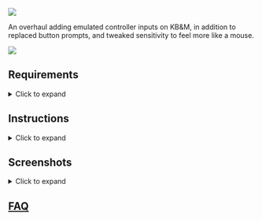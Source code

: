 ![](https://i3.lensdump.com/i/JZBhuK.png)

An overhaul adding emulated controller inputs on KB&M, in addition to replaced button prompts, and tweaked sensitivity to feel more like a mouse.

![](https://i1.lensdump.com/i/JAneMc.jpeg)

## Requirements

<details>

<summary>Click to expand</summary>

- [Xenia Canary](https://github.com/xenia-canary/xenia-canary)
- [ReWASD](https://www.rewasd.com/) Paid software with 7 day trial. [You must activate a separate 3 day trial for each advanced mapping feature, or pay $25 for lifetime full license.](https://github.com/vStar925/RDR1-Keyboard-Mouse/issues/3#issuecomment-1620504256)
- [RDR Modding Tools](https://archive.org/details/red-dead-redemption-modding-tools.-7z)

</details>

## Instructions

<details>

<summary>Click to expand</summary>

### 1.) reWASD Setup

*If you haven't already installed reWASD, do that now and run it at least once*

1.) Download and extract the latest release. Inside, open folder 1. Double-click any or all of the configs to add them to reWASD (You can switch between them at any time within reWASD)

2.) [Group your mouse and keyboard in reWASD](https://help.rewasd.com/how-to-remap/group-of-devices.html)

### 2.) Swapping Files

*Make sure you have downloaded and extracted [RDR Modding Tools](https://archive.org/details/red-dead-redemption-modding-tools.-7z) before continuing*

1.) [Follow Sections II and III of this guide to understand the basics of replacing files](https://github.com/vStar925/Red-Dead-Redemption-1-Modding)

2.) Inside *KBM Mod\2.) Replace ALL of these files with MagicRDR*, search for all 4 of these files inside rdr2_layer0.rpf with MagicRDR and replace them with their respective files in this folder (Right click, replace) Save and exit MagicRDR.

*Note: You do NOT need to repack the extracted iso file after replacing files. You can run the modified game by opening default.xex directly inside Xenia*

### 3.) Hiding the Mouse Cursor (optional)

Since are you using a mouse in Xenia, the cursor will stay on screen while playing. Somehow, I didn't find this all that distracting but if you're interested in hiding it, follow these steps.

1.) [Download this invisible cursor](http://www.rw-designer.com/cursor-detail/23254) and save it to C:\Windows\Cursors

2.) Press the Windows key and type "cursor" and open the first result. Go to the pointers tab.

2.) Double-click "Normal select" and replace it with the invisible cursor. Save As... (Xenia, RDR, etc.). Apply.

3.) Select the scheme whenever you want to play RDR with this setup and switch back to None to return the cursor to normal.
  
</details>

## Screenshots
<details>
  <summary>Click to expand</summary>

![](https://i3.lensdump.com/i/JWNLUA.png)
![](https://i.lensdump.com/i/JAnMzP.jpeg)
![](https://i.lensdump.com/i/JAnDKo.jpeg)
  
  ```javascript
  console.log("I'm a code block!");
  ```
  
</details>

## [FAQ](https://github.com/vStar925/RDR1-Keyboard-Mouse/blob/main/FAQ.md)
